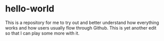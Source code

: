 # hello-world
This is a repository for me to try out and better understand how everything works and how users usually flow through Github. This is yet another edit so that I can play some more with it.
